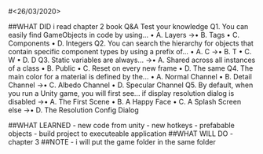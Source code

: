 #<26/03/2020>

##WHAT DID
	i read chapter 2
	book Q&A
	Test your knowledge
	Q1. You can easily find GameObjects in code by using…
		• A. Layers
		->• B. Tags
		• C. Components
		• D. Integers
	Q2. You can search the hierarchy for objects that contain specific component types by
		using a prefix of...
		• A. C
	  ->• B. T
		• C. W
		• D. D
	Q3. Static variables are always...
	  ->• A. Shared across all instances of a class
		• B. Public
		• C. Reset on every new frame
		• D. The same
	Q4. The main color for a material is defined by the...
		• A. Normal Channel
		• B. Detail Channel
	  ->• C. Albedo Channel
		• D. Specular Channel
	Q5. By default, when you run a Unity game, you will first see...
	     if display resolution dialog is disabled ->• A. The First Scene
													• B. A Happy Face
													• C. A Splash Screen
											 else ->• D. The Resolution Config Dialog
										
##WHAT LEARNED
	- new code from unity
	- new hotkeys
	- prefabable objects
	- build project to executeable application
##WHAT WILL DO
 	- chapter 3
##NOTE
	- i will put the game folder in the same folder